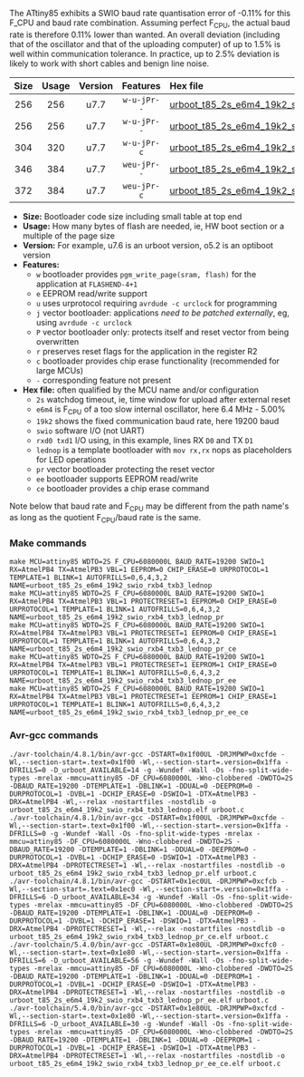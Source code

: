 The ATtiny85 exhibits a SWIO baud rate quantisation error of -0.11% for this F_CPU and baud rate combination. Assuming perfect F<sub>CPU</sub>, the actual baud rate is therefore 0.11% lower than wanted. An overall deviation (including that of the oscillator and that of the uploading computer) of up to 1.5% is well within communication tolerance. In practice, up to 2.5% deviation is likely to work with short cables and benign line noise.

|Size|Usage|Version|Features|Hex file|
|:-:|:-:|:-:|:-:|:--|
|256|256|u7.7|`w-u-jPr--`|[urboot_t85_2s_e6m4_19k2_swio_rxb4_txb3_lednop.hex](https://raw.githubusercontent.com/stefanrueger/urboot.hex/main/boards/digispark/attiny85/watchdog_2_s/internal_oscillator_e-5.00%25/%2B6m400000_hz/%2B%2B19k2_baud/swio_rxb4_txb3/lednop/urboot_t85_2s_e6m4_19k2_swio_rxb4_txb3_lednop.hex)|
|256|256|u7.7|`w-u-jPr--`|[urboot_t85_2s_e6m4_19k2_swio_rxb4_txb3_lednop_pr.hex](https://raw.githubusercontent.com/stefanrueger/urboot.hex/main/boards/digispark/attiny85/watchdog_2_s/internal_oscillator_e-5.00%25/%2B6m400000_hz/%2B%2B19k2_baud/swio_rxb4_txb3/lednop/urboot_t85_2s_e6m4_19k2_swio_rxb4_txb3_lednop_pr.hex)|
|304|320|u7.7|`w-u-jPr-c`|[urboot_t85_2s_e6m4_19k2_swio_rxb4_txb3_lednop_pr_ce.hex](https://raw.githubusercontent.com/stefanrueger/urboot.hex/main/boards/digispark/attiny85/watchdog_2_s/internal_oscillator_e-5.00%25/%2B6m400000_hz/%2B%2B19k2_baud/swio_rxb4_txb3/lednop/urboot_t85_2s_e6m4_19k2_swio_rxb4_txb3_lednop_pr_ce.hex)|
|346|384|u7.7|`weu-jPr--`|[urboot_t85_2s_e6m4_19k2_swio_rxb4_txb3_lednop_pr_ee.hex](https://raw.githubusercontent.com/stefanrueger/urboot.hex/main/boards/digispark/attiny85/watchdog_2_s/internal_oscillator_e-5.00%25/%2B6m400000_hz/%2B%2B19k2_baud/swio_rxb4_txb3/lednop/urboot_t85_2s_e6m4_19k2_swio_rxb4_txb3_lednop_pr_ee.hex)|
|372|384|u7.7|`weu-jPr-c`|[urboot_t85_2s_e6m4_19k2_swio_rxb4_txb3_lednop_pr_ee_ce.hex](https://raw.githubusercontent.com/stefanrueger/urboot.hex/main/boards/digispark/attiny85/watchdog_2_s/internal_oscillator_e-5.00%25/%2B6m400000_hz/%2B%2B19k2_baud/swio_rxb4_txb3/lednop/urboot_t85_2s_e6m4_19k2_swio_rxb4_txb3_lednop_pr_ee_ce.hex)|

- **Size:** Bootloader code size including small table at top end
- **Usage:** How many bytes of flash are needed, ie, HW boot section or a multiple of the page size
- **Version:** For example, u7.6 is an urboot version, o5.2 is an optiboot version
- **Features:**
  + `w` bootloader provides `pgm_write_page(sram, flash)` for the application at `FLASHEND-4+1`
  + `e` EEPROM read/write support
  + `u` uses urprotocol requiring `avrdude -c urclock` for programming
  + `j` vector bootloader: applications *need to be patched externally*, eg, using `avrdude -c urclock`
  + `P` vector bootloader only: protects itself and reset vector from being overwritten
  + `r` preserves reset flags for the application in the register R2
  + `c` bootloader provides chip erase functionality (recommended for large MCUs)
  + `-` corresponding feature not present
- **Hex file:** often qualified by the MCU name and/or configuration
  + `2s` watchdog timeout, ie, time window for upload after external reset
  + `e6m4` is F<sub>CPU</sub> of a too slow internal oscillator, here 6.4 MHz - 5.00%
  + `19k2` shows the fixed communication baud rate, here 19200 baud
  + `swio` software I/O (not UART)
  + `rxd0 txd1` I/O using, in this example, lines RX `D0` and TX `D1`
  + `lednop` is a template bootloader with `mov rx,rx` nops as placeholders for LED operations
  + `pr` vector bootloader protecting the reset vector
  + `ee` bootloader supports EEPROM read/write
  + `ce` bootloader provides a chip erase command


Note below that baud rate and F<sub>CPU</sub> may be different from the path name's as long as the quotient F<sub>CPU</sub>/baud rate is the same.

### Make commands
```
make MCU=attiny85 WDTO=2S F_CPU=6080000L BAUD_RATE=19200 SWIO=1 RX=AtmelPB4 TX=AtmelPB3 VBL=1 EEPROM=0 CHIP_ERASE=0 URPROTOCOL=1 TEMPLATE=1 BLINK=1 AUTOFRILLS=0,6,4,3,2 NAME=urboot_t85_2s_e6m4_19k2_swio_rxb4_txb3_lednop
make MCU=attiny85 WDTO=2S F_CPU=6080000L BAUD_RATE=19200 SWIO=1 RX=AtmelPB4 TX=AtmelPB3 VBL=1 PROTECTRESET=1 EEPROM=0 CHIP_ERASE=0 URPROTOCOL=1 TEMPLATE=1 BLINK=1 AUTOFRILLS=0,6,4,3,2 NAME=urboot_t85_2s_e6m4_19k2_swio_rxb4_txb3_lednop_pr
make MCU=attiny85 WDTO=2S F_CPU=6080000L BAUD_RATE=19200 SWIO=1 RX=AtmelPB4 TX=AtmelPB3 VBL=1 PROTECTRESET=1 EEPROM=0 CHIP_ERASE=1 URPROTOCOL=1 TEMPLATE=1 BLINK=1 AUTOFRILLS=0,6,4,3,2 NAME=urboot_t85_2s_e6m4_19k2_swio_rxb4_txb3_lednop_pr_ce
make MCU=attiny85 WDTO=2S F_CPU=6080000L BAUD_RATE=19200 SWIO=1 RX=AtmelPB4 TX=AtmelPB3 VBL=1 PROTECTRESET=1 EEPROM=1 CHIP_ERASE=0 URPROTOCOL=1 TEMPLATE=1 BLINK=1 AUTOFRILLS=0,6,4,3,2 NAME=urboot_t85_2s_e6m4_19k2_swio_rxb4_txb3_lednop_pr_ee
make MCU=attiny85 WDTO=2S F_CPU=6080000L BAUD_RATE=19200 SWIO=1 RX=AtmelPB4 TX=AtmelPB3 VBL=1 PROTECTRESET=1 EEPROM=1 CHIP_ERASE=1 URPROTOCOL=1 TEMPLATE=1 BLINK=1 AUTOFRILLS=0,6,4,3,2 NAME=urboot_t85_2s_e6m4_19k2_swio_rxb4_txb3_lednop_pr_ee_ce
```

### Avr-gcc commands
```
./avr-toolchain/4.8.1/bin/avr-gcc -DSTART=0x1f00UL -DRJMPWP=0xcfde -Wl,--section-start=.text=0x1f00 -Wl,--section-start=.version=0x1ffa -DFRILLS=0 -D_urboot_AVAILABLE=14 -g -Wundef -Wall -Os -fno-split-wide-types -mrelax -mmcu=attiny85 -DF_CPU=6080000L -Wno-clobbered -DWDTO=2S -DBAUD_RATE=19200 -DTEMPLATE=1 -DBLINK=1 -DDUAL=0 -DEEPROM=0 -DURPROTOCOL=1 -DVBL=1 -DCHIP_ERASE=0 -DSWIO=1 -DTX=AtmelPB3 -DRX=AtmelPB4 -Wl,--relax -nostartfiles -nostdlib -o urboot_t85_2s_e6m4_19k2_swio_rxb4_txb3_lednop.elf urboot.c
./avr-toolchain/4.8.1/bin/avr-gcc -DSTART=0x1f00UL -DRJMPWP=0xcfde -Wl,--section-start=.text=0x1f00 -Wl,--section-start=.version=0x1ffa -DFRILLS=0 -g -Wundef -Wall -Os -fno-split-wide-types -mrelax -mmcu=attiny85 -DF_CPU=6080000L -Wno-clobbered -DWDTO=2S -DBAUD_RATE=19200 -DTEMPLATE=1 -DBLINK=1 -DDUAL=0 -DEEPROM=0 -DURPROTOCOL=1 -DVBL=1 -DCHIP_ERASE=0 -DSWIO=1 -DTX=AtmelPB3 -DRX=AtmelPB4 -DPROTECTRESET=1 -Wl,--relax -nostartfiles -nostdlib -o urboot_t85_2s_e6m4_19k2_swio_rxb4_txb3_lednop_pr.elf urboot.c
./avr-toolchain/4.8.1/bin/avr-gcc -DSTART=0x1ec0UL -DRJMPWP=0xcfcb -Wl,--section-start=.text=0x1ec0 -Wl,--section-start=.version=0x1ffa -DFRILLS=6 -D_urboot_AVAILABLE=34 -g -Wundef -Wall -Os -fno-split-wide-types -mrelax -mmcu=attiny85 -DF_CPU=6080000L -Wno-clobbered -DWDTO=2S -DBAUD_RATE=19200 -DTEMPLATE=1 -DBLINK=1 -DDUAL=0 -DEEPROM=0 -DURPROTOCOL=1 -DVBL=1 -DCHIP_ERASE=1 -DSWIO=1 -DTX=AtmelPB3 -DRX=AtmelPB4 -DPROTECTRESET=1 -Wl,--relax -nostartfiles -nostdlib -o urboot_t85_2s_e6m4_19k2_swio_rxb4_txb3_lednop_pr_ce.elf urboot.c
./avr-toolchain/5.4.0/bin/avr-gcc -DSTART=0x1e80UL -DRJMPWP=0xcfc0 -Wl,--section-start=.text=0x1e80 -Wl,--section-start=.version=0x1ffa -DFRILLS=6 -D_urboot_AVAILABLE=56 -g -Wundef -Wall -Os -fno-split-wide-types -mrelax -mmcu=attiny85 -DF_CPU=6080000L -Wno-clobbered -DWDTO=2S -DBAUD_RATE=19200 -DTEMPLATE=1 -DBLINK=1 -DDUAL=0 -DEEPROM=1 -DURPROTOCOL=1 -DVBL=1 -DCHIP_ERASE=0 -DSWIO=1 -DTX=AtmelPB3 -DRX=AtmelPB4 -DPROTECTRESET=1 -Wl,--relax -nostartfiles -nostdlib -o urboot_t85_2s_e6m4_19k2_swio_rxb4_txb3_lednop_pr_ee.elf urboot.c
./avr-toolchain/5.4.0/bin/avr-gcc -DSTART=0x1e80UL -DRJMPWP=0xcfcd -Wl,--section-start=.text=0x1e80 -Wl,--section-start=.version=0x1ffa -DFRILLS=6 -D_urboot_AVAILABLE=30 -g -Wundef -Wall -Os -fno-split-wide-types -mrelax -mmcu=attiny85 -DF_CPU=6080000L -Wno-clobbered -DWDTO=2S -DBAUD_RATE=19200 -DTEMPLATE=1 -DBLINK=1 -DDUAL=0 -DEEPROM=1 -DURPROTOCOL=1 -DVBL=1 -DCHIP_ERASE=1 -DSWIO=1 -DTX=AtmelPB3 -DRX=AtmelPB4 -DPROTECTRESET=1 -Wl,--relax -nostartfiles -nostdlib -o urboot_t85_2s_e6m4_19k2_swio_rxb4_txb3_lednop_pr_ee_ce.elf urboot.c
```


